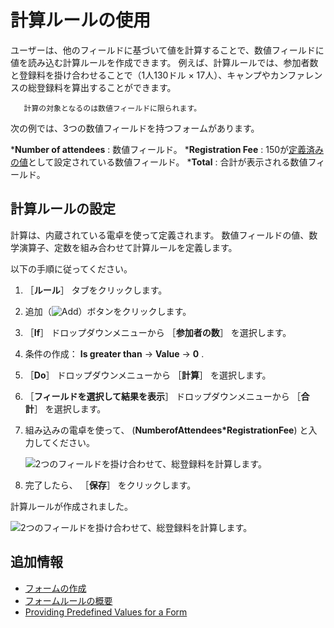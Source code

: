 # 計算ルールの使用

ユーザーは、他のフィールドに基づいて値を計算することで、数値フィールドに値を読み込む計算ルールを作成できます。 例えば、計算ルールでは、参加者数と登録料を掛け合わせることで（1人130ドル × 17人）、キャンプやカンファレンスの総登録料を算出することができます。

```{important}
   計算の対象となるのは数値フィールドに限られます。
```

次の例では、3つの数値フィールドを持つフォームがあります。

***Number of attendees** : 数値フィールド。
***Registration Fee** : 150が[定義済みの値](../creating-and-managing-forms/providing-help-text-and-predefined-values.md)として設定されている数値フィールド。
***Total** : 合計が表示される数値フィールド。

<a name="configuring-the-calculate-rule" />

## 計算ルールの設定

計算は、内蔵されている電卓を使って定義されます。 数値フィールドの値、数学演算子、定数を組み合わせて計算ルールを定義します。

以下の手順に従ってください。

1. ［**ルール**］ タブをクリックします。
1. 追加（![Add](../../../images/icon-add.png)）ボタンをクリックします。
1. ［**If**］ ドロップダウンメニューから ［**参加者の数**］ を選択します。
1. 条件の作成： **Is greater than** &rarr; **Value** &rarr; **0** .
1. ［**Do**］ ドロップダウンメニューから ［**計算**］ を選択します。
1. ［**フィールドを選択して結果を表示**］ ドロップダウンメニューから ［**合計**］ を選択します。
1. 組み込みの電卓を使って、 (**NumberofAttendees*RegistrationFee**) と入力してください。

    ![2つのフィールドを掛け合わせて、総登録料を計算します。](./using-the-calculate-rule/images/01.png)

1. 完了したら、 ［**保存**］ をクリックします。

計算ルールが作成されました。

![2つのフィールドを掛け合わせて、総登録料を計算します。](./using-the-calculate-rule/images/02.png)

<a name="additional-information" />

## 追加情報

* [フォームの作成](../creating-and-managing-forms/creating-forms.md)
* [フォームルールの概要](./form-rules-overview.md)
* [Providing Predefined Values for a Form](../creating-and-managing-forms/providing-help-text-and-predefined-values.md)
